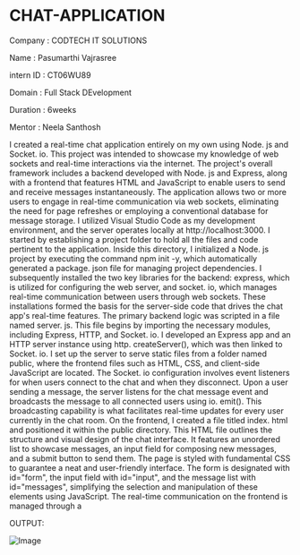 # CHAT-APPLICATION

Company : CODTECH IT SOLUTIONS

Name : Pasumarthi Vajrasree

intern ID : CT06WU89

Domain : Full Stack DEvelopment

Duration : 6weeks

Mentor : Neela Santhosh

I created a real-time chat application entirely on my own using Node. js and Socket. io. This project was intended to showcase my knowledge of web sockets and real-time interactions via the internet. The project's overall framework includes a backend developed with Node. js and Express, along with a frontend that features HTML and JavaScript to enable users to send and receive messages instantaneously. The application allows two or more users to engage in real-time communication via web sockets, eliminating the need for page refreshes or employing a conventional database for message storage. I utilized Visual Studio Code as my development environment, and the server operates locally at http://localhost:3000.
I started by establishing a project folder to hold all the files and code pertinent to the application. Inside this directory, I initialized a Node. js project by executing the command npm init -y, which automatically generated a package. json file for managing project dependencies. I subsequently installed the two key libraries for the backend: express, which is utilized for configuring the web server, and socket. io, which manages real-time communication between users through web sockets. These installations formed the basis for the server-side code that drives the chat app's real-time features.
The primary backend logic was scripted in a file named server. js. This file begins by importing the necessary modules, including Express, HTTP, and Socket. io. I developed an Express app and an HTTP server instance using http. createServer(), which was then linked to Socket. io. I set up the server to serve static files from a folder named public, where the frontend files such as HTML, CSS, and client-side JavaScript are located. The Socket. io configuration involves event listeners for when users connect to the chat and when they disconnect. Upon a user sending a message, the server listens for the chat message event and broadcasts the message to all connected users using io. emit(). This broadcasting capability is what facilitates real-time updates for every user currently in the chat room.
On the frontend, I created a file titled index. html and positioned it within the public directory. This HTML file outlines the structure and visual design of the chat interface. It features an unordered list to showcase messages, an input field for composing new messages, and a submit button to send them. The page is styled with fundamental CSS to guarantee a neat and user-friendly interface. The form is designated with id="form", the input field with id="input", and the message list with id="messages", simplifying the selection and manipulation of these elements using JavaScript.
The real-time communication on the frontend is managed through a

OUTPUT:

![Image](https://github.com/user-attachments/assets/2cd3f1e7-03bd-40b5-a92f-a2c144cd0829)
